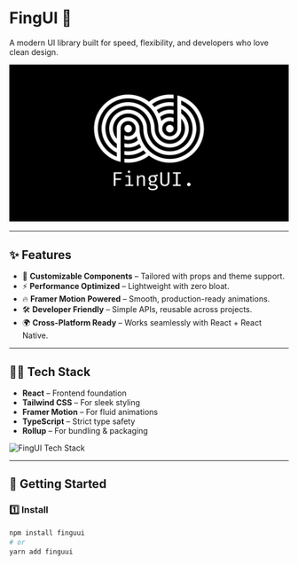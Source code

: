 # FingUI 🚀  
A modern UI library built for speed, flexibility, and developers who love clean design.  

![FingUI Banner](./public/fing.jpg) <!-- Image 1 -->

---

## ✨ Features
- 🎨 **Customizable Components** – Tailored with props and theme support.  
- ⚡ **Performance Optimized** – Lightweight with zero bloat.  
- 🔥 **Framer Motion Powered** – Smooth, production-ready animations.  
- 🛠️ **Developer Friendly** – Simple APIs, reusable across projects.  
- 🌍 **Cross-Platform Ready** – Works seamlessly with React + React Native.  

---

## 🧑‍💻 Tech Stack
- **React** – Frontend foundation  
- **Tailwind CSS** – For sleek styling  
- **Framer Motion** – For fluid animations  
- **TypeScript** – Strict type safety  
- **Rollup** – For bundling & packaging  

![FingUI Tech Stack](./assets/tech-stack.png) <!-- Image 2 -->

---

## 🚀 Getting Started  

### 1️⃣ Install
```bash
npm install finguui
# or
yarn add finguui
